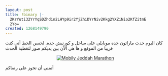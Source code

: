 ```yaml
---
layout: post
title: !binary |-
  2KrYuti32YrYqSDZhdin2LHYp9ir2YjZhiDYrNiv2Kkg2YXZiNio2KfZitmE
  2Yo=
created: 1268149790
---
```

<p>كان اليوم حدث ماراثون جدة موبايلي على ساحل و كورنيش جدة. لحسن الحظ أني كنت قريبا من الموقع و ها هي الآن بين يديكم صور لتغطية الحدث</p>
<p style="text-align: center;"><a href="http://www.flickr.com/photos/yraffah/sets/72157623586477408/show/"><img class="mceItem" src="http://farm5.static.flickr.com/4027/4419602655_467bf4aa15.jpg" alt="Mobily Jeddah Marathon"></a></p>
<p>أتمنى أن تحوز على رضاكم</p>
